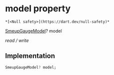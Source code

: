 


# model property




    *[<Null safety>](https://dart.dev/null-safety)*


[SmeupGaugeModel](../../smeup_models_widgets_smeup_gauge_model/SmeupGaugeModel-class.md)? model
  
_read / write_






## Implementation

```dart
SmeupGaugeModel? model;


```







